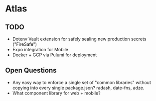 # Atlas

## TODO

* Dotenv Vault extension for safely sealing new production secrets ("FireSafe")
* Expo integration for Mobile
* Docker + GCP via Pulumi for deployment

## Open Questions

* Any easy way to enforce a single set of "common libraries" without copying into every single package.json? radash, date-fns, adze.
* What component library for web + mobile?
